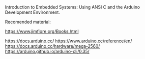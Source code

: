 Introduction to Embedded Systems: Using ANSI C and the Arduino Development Environment. 

Recomended material:

https://www.jimfiore.org/Books.html

https://docs.arduino.cc/
https://www.arduino.cc/reference/en/
https://docs.arduino.cc/hardware/mega-2560/
https://arduino.github.io/arduino-cli/0.35/
